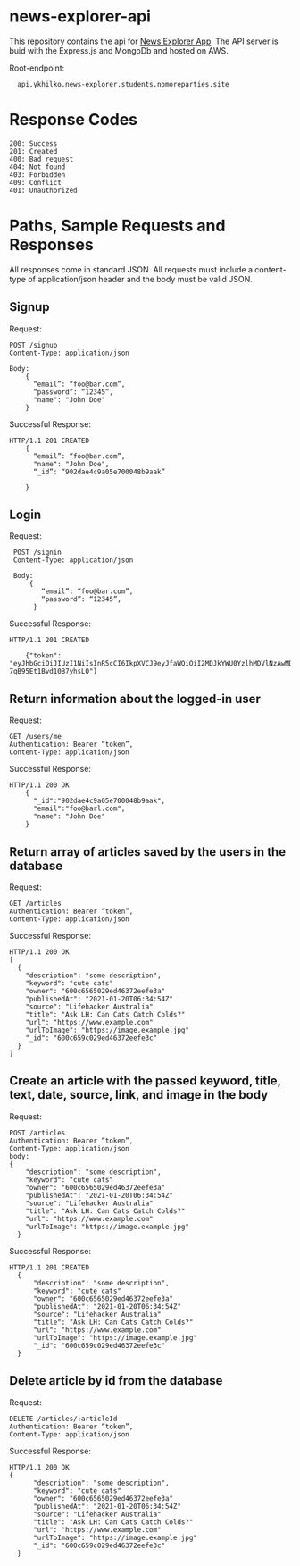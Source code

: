# news-explorer-api

This repository contains the api for [News Explorer App](https://github.com/momofcats/news-explorer-frontend).
The API server is buid with the Express.js and MongoDb and hosted on AWS.

Root-endpoint:

      api.ykhilko.news-explorer.students.nomoreparties.site

# Response Codes

    200: Success
    201: Created
    400: Bad request
    404: Not found
    403: Forbidden
    409: Conflict
    401: Unauthorized

# Paths, Sample Requests and Responses

All responses come in standard JSON. All requests must include a content-type of application/json header and the body must be valid JSON.

## Signup

Request:

    POST /signup
    Content-Type: application/json

    Body:
        {
          “email”: “foo@bar.com”,
          “password”: “12345”,
          "name": "John Doe"
        }

Successful Response:

    HTTP/1.1 201 CREATED
        {
          “email”: “foo@bar.com”,
          "name": "John Doe",
          “_id”: “902dae4c9a05e700048b9aak”

        }

## Login

Request:

     POST /signin
     Content-Type: application/json

     Body:
         {
            “email”: “foo@bar.com”,
            “password”: “12345”,
          }

Successful Response:

    HTTP/1.1 201 CREATED

        {"token":                  "eyJhbGciOiJIUzI1NiIsInR5cCI6IkpXVCJ9eyJfaWQiOiI2MDJkYWU0YzlhMDVlNzAwMDQ4YjlhYWYiLCJpYXQiOjE2MTM2MDc4NjYsImV4cCI6MTYxNDIxMjY2Nn0.anh7WUfmblTxP8cVR2lOkx-7qB95Et1Bvd10B7yhsLQ"}


## Return information about the logged-in user

Request:

    GET /users/me
    Authentication: Bearer “token”,
    Content-Type: application/json

Successful Response:

    HTTP/1.1 200 OK
        {
          "_id":"902dae4c9a05e700048b9aak",
          "email":"foo@barl.com",
          "name": "John Doe"
        }

## Return array of articles saved by the users in the database

Request:

    GET /articles
    Authentication: Bearer “token”,
    Content-Type: application/json

Successful Response:

    HTTP/1.1 200 OK
    [
      {
        "description": "some description",
        "keyword": "cute cats"
        "owner": "600c6565029ed46372eefe3a"
        "publishedAt": "2021-01-20T06:34:54Z"
        "source": "Lifehacker Australia"
        "title": "Ask LH: Can Cats Catch Colds?"
        "url": "https://www.example.com"
        "urlToImage": "https://image.example.jpg"
        "_id": "600c659c029ed46372eefe3c"
      }
    ]

## Create an article with the passed keyword, title, text, date, source, link, and image in the body

Request:

    POST /articles
    Authentication: Bearer “token”,
    Content-Type: application/json
    body:
    {
        "description": "some description",
        "keyword": "cute cats"
        "owner": "600c6565029ed46372eefe3a"
        "publishedAt": "2021-01-20T06:34:54Z"
        "source": "Lifehacker Australia"
        "title": "Ask LH: Can Cats Catch Colds?"
        "url": "https://www.example.com"
        "urlToImage": "https://image.example.jpg"
      }

Successful Response:

    HTTP/1.1 201 CREATED
      {
          "description": "some description",
          "keyword": "cute cats"
          "owner": "600c6565029ed46372eefe3a"
          "publishedAt": "2021-01-20T06:34:54Z"
          "source": "Lifehacker Australia"
          "title": "Ask LH: Can Cats Catch Colds?"
          "url": "https://www.example.com"
          "urlToImage": "https://image.example.jpg"
          "_id": "600c659c029ed46372eefe3c"
      }

## Delete article by id from the database

Request:

    DELETE /articles/:articleId
    Authentication: Bearer “token”,
    Content-Type: application/json

Successful Response:

    HTTP/1.1 200 OK
    {
          "description": "some description",
          "keyword": "cute cats"
          "owner": "600c6565029ed46372eefe3a"
          "publishedAt": "2021-01-20T06:34:54Z"
          "source": "Lifehacker Australia"
          "title": "Ask LH: Can Cats Catch Colds?"
          "url": "https://www.example.com"
          "urlToImage": "https://image.example.jpg"
          "_id": "600c659c029ed46372eefe3c"
      }
